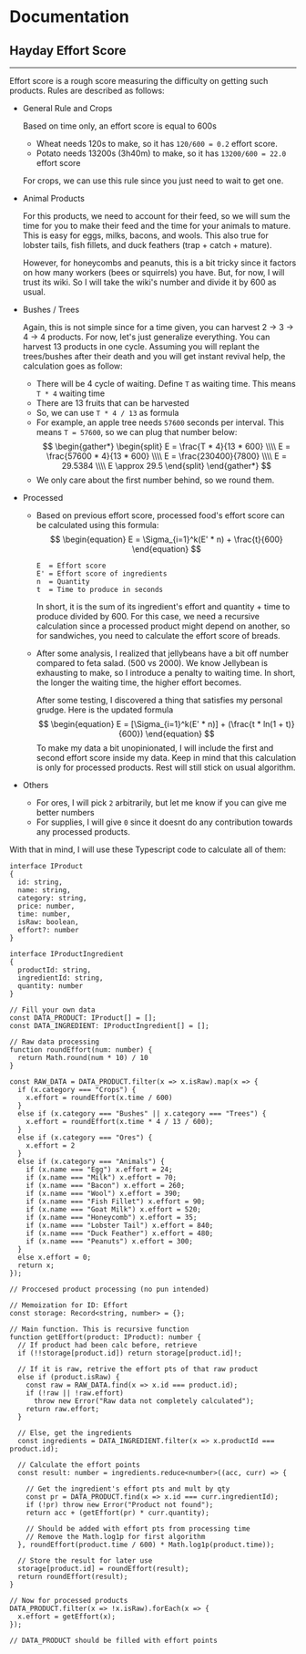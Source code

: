
# **Documentation**
## **Hayday Effort Score**
-----

Effort score is a rough score measuring the difficulty on getting such products. Rules are described as follows:

- General Rule and Crops

    Based on time only, an effort score is equal to 600s
    
    - Wheat needs 120s to make, so it has `120/600 = 0.2` effort score.
    - Potato needs 13200s (3h40m) to make, so it has `13200/600 = 22.0` effort score
    
    For crops, we can use this rule since you just need to wait to get one.
    
- Animal Products
    
    For this products, we need to account for their feed, so we will sum the time for you to make their feed and the time for your animals to mature. This is easy for eggs, milks, bacons, and wools.
    This also true for lobster tails, fish fillets, and duck feathers (trap + catch + mature).

    However, for honeycombs and peanuts, this is a bit tricky since it factors on how many workers (bees or squirrels) you have. But, for now, I will trust its wiki. So I will take the wiki's number and divide it by 600 as usual.
    
- Bushes / Trees
    
    Again, this is not simple since for a time given, you can harvest 2 → 3 → 4 → 4 products. For now, let's just generalize everything. You can harvest 13 products in one cycle. Assuming you will replant the trees/bushes after their death and you will get instant revival help, the calculation goes as follow:
    
    - There will be 4 cycle of waiting. Define `T` as waiting time. This means `T * 4` waiting time
    - There are 13 fruits that can be harvested
    - So, we can use `T * 4 / 13` as formula
    - For example, an apple tree needs `57600` seconds per interval. This means `T = 57600`, so we can plug that number below:
        $$
          \begin{gather*}
          \begin{split}
          E = \frac{T * 4}{13 * 600} \\\\
          E = \frac{57600 * 4}{13 * 600} \\\\
          E = \frac{230400}{7800} \\\\
          E = 29.5384 \\\\
          E \approx 29.5
          \end{split}
          \end{gather*}
        $$
    - We only care about the first number behind, so we round them.
- Processed
    - Based on previous effort score, processed food's effort score can be calculated using this formula:
        $$
          \begin{equation}
          E = \Sigma_{i=1}^k(E' * n) + \frac{t}{600}
          \end{equation}
        $$
        
        ```
        E  = Effort score
        E' = Effort score of ingredients
        n  = Quantity
        t  = Time to produce in seconds
        ```
        
        In short, it is the sum of its ingredient's effort and quantity + time to produce divided by 600. For this case, we need a recursive calculation since a processed product might depend on another, so for sandwiches, you need to calculate the effort score of breads.
    - After some analysis, I realized that jellybeans have a bit off number compared to feta salad. (500 vs 2000). We know Jellybean is exhausting to make, so I introduce a penalty to waiting time. In short, the longer the waiting time, the higher effort becomes.
        
        After some testing, I discovered a thing that satisfies my personal grudge. Here is the updated formula
        $$ 
          \begin{equation}
          E = [\Sigma_{i=1}^k(E' * n)] + (\frac{t * ln(1 + t)}{600})
          \end{equation}
        $$
        To make my data a bit unopinionated, I will include the first and second effort score inside my data. Keep in mind that this calculation is only for processed products. Rest will still stick on usual algorithm.
        
- Others
    - For ores, I will pick `2` arbitrarily, but let me know if you can give me better numbers
    - For supplies, I will give `0` since it doesnt do any contribution towards any processed products.

With that in mind, I will use these Typescript code to calculate all of them:

``` tsx
interface IProduct
{
  id: string,
  name: string,
  category: string,
  price: number,
  time: number,
  isRaw: boolean,
  effort?: number
}

interface IProductIngredient
{
  productId: string,
  ingredientId: string,
  quantity: number
}

// Fill your own data
const DATA_PRODUCT: IProduct[] = [];
const DATA_INGREDIENT: IProductIngredient[] = [];

// Raw data processing
function roundEffort(num: number) {
  return Math.round(num * 10) / 10
}

const RAW_DATA = DATA_PRODUCT.filter(x => x.isRaw).map(x => {
  if (x.category === "Crops") {
    x.effort = roundEffort(x.time / 600)
  }
  else if (x.category === "Bushes" || x.category === "Trees") {
    x.effort = roundEffort(x.time * 4 / 13 / 600);
  }
  else if (x.category === "Ores") {
    x.effort = 2
  }
  else if (x.category === "Animals") {
    if (x.name === "Egg") x.effort = 24;
    if (x.name === "Milk") x.effort = 70;
    if (x.name === "Bacon") x.effort = 260;
    if (x.name === "Wool") x.effort = 390;
    if (x.name === "Fish Fillet") x.effort = 90;
    if (x.name === "Goat Milk") x.effort = 520;
    if (x.name === "Honeycomb") x.effort = 35;
    if (x.name === "Lobster Tail") x.effort = 840;
    if (x.name === "Duck Feather") x.effort = 480;
    if (x.name === "Peanuts") x.effort = 300;
  }
  else x.effort = 0;
  return x;
});

// Proccesed product processing (no pun intended)

// Memoization for ID: Effort
const storage: Record<string, number> = {};

// Main function. This is recursive function
function getEffort(product: IProduct): number {
  // If product had been calc before, retrieve
  if (!!storage[product.id]) return storage[product.id]!;
  
  // If it is raw, retrive the effort pts of that raw product
  else if (product.isRaw) {
    const raw = RAW_DATA.find(x => x.id === product.id);
    if (!raw || !raw.effort)
      throw new Error("Raw data not completely calculated");
    return raw.effort;
  }
  
  // Else, get the ingredients
  const ingredients = DATA_INGREDIENT.filter(x => x.productId === product.id);
  
  // Calculate the effort points
  const result: number = ingredients.reduce<number>((acc, curr) => {
  
    // Get the ingredient's effort pts and mult by qty
    const pr = DATA_PRODUCT.find(x => x.id === curr.ingredientId);
    if (!pr) throw new Error("Product not found");
    return acc + (getEffort(pr) * curr.quantity);
    
    // Should be added with effort pts from processing time
    // Remove the Math.log1p for first algorithm
  }, roundEffort(product.time / 600) * Math.log1p(product.time));

  // Store the result for later use
  storage[product.id] = roundEffort(result);
  return roundEffort(result);
}

// Now for processed products
DATA_PRODUCT.filter(x => !x.isRaw).forEach(x => {
  x.effort = getEffort(x);
});

// DATA_PRODUCT should be filled with effort points
```
